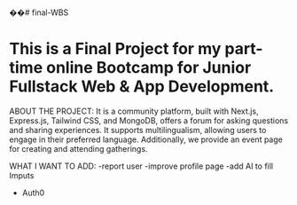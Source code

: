 ��#   f i n a l - W B S 
 
<h1> This is a Final Project for my part-time online Bootcamp for Junior Fullstack Web & App Development.</h1>

ABOUT THE PROJECT:
It is a community platform, built with Next.js, Express.js, Tailwind CSS, and MongoDB, offers a forum for asking questions and sharing experiences. It supports multilingualism, allowing users to engage in their preferred language. Additionally, we provide an event page for creating and attending gatherings.


WHAT I WANT TO ADD:
-report user
-improve profile page
-add AI to fill Imputs
- Auth0
